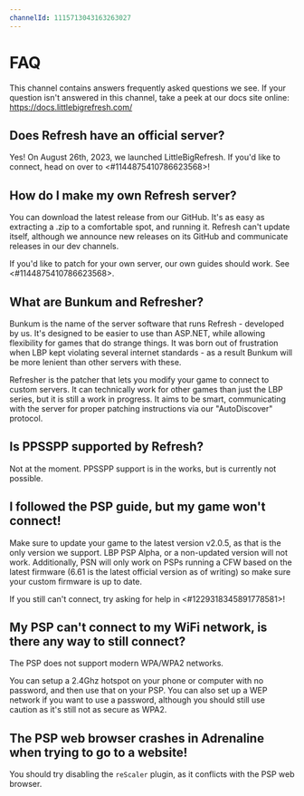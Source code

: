 ```yaml
---
channelId: 1115713043163263027
---
```

# FAQ

This channel contains answers frequently asked questions we see. If your question isn't answered in this channel, take a peek at our docs site online: <https://docs.littlebigrefresh.com/>

## Does Refresh have an official server?

Yes! On August 26th, 2023, we launched LittleBigRefresh. If you'd like to connect, head on over to <#1144875410786623568>!

## How do I make my own Refresh server?

You can download the latest release from our GitHub. It's as easy as extracting a .zip to a comfortable spot, and running it. Refresh can't update itself, although we announce new releases on its GitHub and communicate releases in our dev channels.

If you'd like to patch for your own server, our own guides should work. See <#1144875410786623568>.

## What are Bunkum and Refresher?

Bunkum is the name of the server software that runs Refresh - developed by us. It's designed to be easier to use than ASP.NET, while allowing flexibility for games that do strange things. It was born out of frustration when LBP kept violating several internet standards - as a result Bunkum will be more lenient than other servers with these.

Refresher is the patcher that lets you modify your game to connect to custom servers. It can technically work for other games than just the LBP series, but it is still a work in progress. It aims to be smart, communicating with the server for proper patching instructions via our "AutoDiscover" protocol.

## Is PPSSPP supported by Refresh?

Not at the moment. PPSSPP support is in the works, but is currently not possible.

## I followed the PSP guide, but my game won't connect!

Make sure to update your game to the latest version v2.0.5, as that is the only version we support. LBP PSP Alpha, or a non-updated version will not work. Additionally, PSN will only work on PSPs running a CFW based on the latest firmware (6.61 is the latest official version as of writing) so make sure your custom firmware is up to date.

If you still can't connect, try asking for help in <#1229318345891778581>!

## My PSP can't connect to my WiFi network, is there any way to still connect?

The PSP does not support modern WPA/WPA2 networks.

You can setup a 2.4Ghz hotspot on your phone or computer with no password, and then use that on your PSP. You can also set up a WEP network if you want to use a password, although you should still use caution as it's still not as secure as WPA2.

## The PSP web browser crashes in Adrenaline when trying to go to a website!

You should try disabling the `reScaler` plugin, as it conflicts with the PSP web browser.
